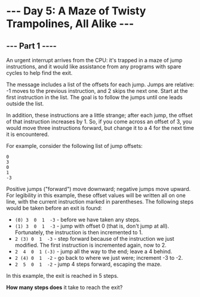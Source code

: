 # --- Day 5: A Maze of Twisty Trampolines, All Alike ---

## --- Part 1 ----

An urgent interrupt arrives from the CPU: it's trapped in a maze of jump instructions, and it would like assistance from any programs with spare cycles to help find the exit.

The message includes a list of the offsets for each jump. Jumps are relative: -1 moves to the previous instruction, and 2 skips the next one. Start at the first instruction in the list. The goal is to follow the jumps until one leads outside the list.

In addition, these instructions are a little strange; after each jump, the offset of that instruction increases by 1. So, if you come across an offset of 3, you would move three instructions forward, but change it to a 4 for the next time it is encountered.

For example, consider the following list of jump offsets:

```
0
3
0
1
-3
```

Positive jumps ("forward") move downward; negative jumps move upward. For legibility in this example, these offset values will be written all on one line, with the current instruction marked in parentheses. The following steps would be taken before an exit is found:

- `(0) 3  0  1  -3`  - before we have taken any steps.
- `(1) 3  0  1  -3`  - jump with offset 0 (that is, don't jump at all). Fortunately, the instruction is then incremented to 1.
- `2 (3) 0  1  -3`  - step forward because of the instruction we just modified. The first instruction is incremented again, now to 2.
- `2  4  0  1 (-3)` - jump all the way to the end; leave a 4 behind.
- `2 (4) 0  1  -2`  - go back to where we just were; increment -3 to -2.
- `2  5  0  1  -2`  - jump 4 steps forward, escaping the maze.

In this example, the exit is reached in 5 steps.

**How many steps does** it take to reach the exit?
